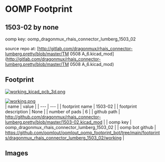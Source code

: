 # OOMP Footprint  
## 1503-02  by none  
  
oomp key: oomp_dragonmux_rhais_connector_lumberg_1503_02  
  
source repo at: [http://gitlab.com/dragonmux/rhais_connector-lumberg.pretty/blob/master/TM 0508 A_6.kicad_mod](http://gitlab.com/dragonmux/rhais_connector-lumberg.pretty/blob/master/TM 0508 A_6.kicad_mod)  
## Footprint  
  
[![working_kicad_pcb_3d.png](working_kicad_pcb_3d_600.png)](working_kicad_pcb_3d.png)  
  
[![working.png](working_600.png)](working.png)  
| name | value | 
| --- | --- | 
| footprint name | 1503-02 | 
| footprint description | None | 
| number of pads | 6 | 
| github path | http://github.com/dragonmux/rhais_connector-lumberg.pretty/blob/master/1503-02.kicad_mod | 
| oomp key | oomp_dragonmux_rhais_connector_lumberg_1503_02 | 
| oomp bot github | https://github.com/oomlout/oomlout_oomp_footprint_bot/tree/main/footprints/dragonmux_rhais_connector_lumberg_1503_02/working | 
## Images  
